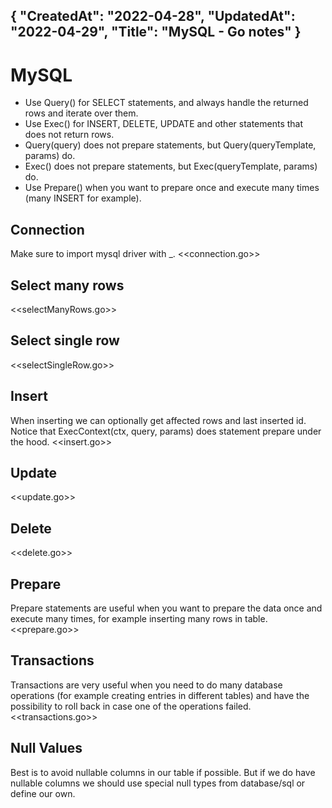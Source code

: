 {
"CreatedAt": "2022-04-28",
"UpdatedAt": "2022-04-29",
"Title": "MySQL - Go notes"
}
---
# MySQL
- Use Query() for SELECT statements, and always handle the returned rows and iterate over them.
- Use Exec() for INSERT, DELETE, UPDATE and other statements that does not return rows.
- Query(query) does not prepare statements, but Query(queryTemplate, params) do.
- Exec() does not prepare statements, but Exec(queryTemplate, params) do.
- Use Prepare() when you want to prepare once and execute many times (many INSERT for example).

## Connection
Make sure to import mysql driver with _.
<<connection.go>>

## Select many rows
<<selectManyRows.go>>

## Select single row
<<selectSingleRow.go>>

## Insert
When inserting we can optionally get affected rows and last inserted id. Notice that
ExecContext(ctx, query, params) does statement prepare under the hood.
<<insert.go>>

## Update
<<update.go>>

## Delete
<<delete.go>>

## Prepare
Prepare statements are useful when you want to prepare the data once and execute many times, for example inserting many rows in table.
<<prepare.go>>

## Transactions
Transactions are very useful when you need to do many database operations (for example creating entries in different tables) and have the possibility to roll back in case one of the operations failed.
<<transactions.go>>

## Null Values
Best is to avoid nullable columns in our table if possible. But if we do have nullable columns
we should use special null types from database/sql or define our own.
